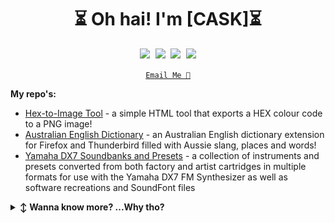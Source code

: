 <!-- Title -->
<h1 align="center" title="Hey!">⏳ Oh hai! I'm [CASK]⏳</h1>

<!-- Social Links-->
<p align="center">
   <kbd>
  <a href="https://twitter.com/CaskJT" title="Twitter - @CaskJT"><img src="https://img.shields.io/badge/-@CaskJT-00acee?style=flat&logo=Twitter&logoColor=white" /></a>
  <a href="https://www.linkedin.com/in/linkedcask" title="LinkedIn - Alicia Sykes"><img src="https://img.shields.io/badge/-Cask J. Thomson-0072b1?style=flat&logo=Linkedin&logoColor=white" /></a>
  <a href="https://github.com/CASKexe" title="GitHub - @CASKexe"><img src="https://img.shields.io/badge/-CASKexe-3a3a3a?style=flat&logo=GitHub&logoColor=white" /></a>
    <a href="https://CASK.zone" title="My website / random blog"><img src="https://img.shields.io/badge/web/blog-CASK.zone-blue" /></a>
  </kbd>
</p>

<!-- Email -->
<p align="center">
<a href="mailto:exe@cask.zone" title="Email Address"><code>Email Me 📧</code></a>
</p>


**My repo's:**
 - [Hex-to-Image Tool](https://github.com/Caskexe/HEX-to-Image) - a simple HTML tool that exports a HEX colour code to a PNG image!
 - [Australian English Dictionary](https://github.com/Caskexe/Australian-English-Dictionary) - an Australian English dictionary extension for Firefox and Thunderbird filled with Aussie slang, places and words!
 - [Yamaha DX7 Soundbanks and Presets](https://github.com/Caskexe/DX) - a collection of instruments and presets converted from both factory and artist cartridges in multiple formats for use with the Yamaha DX7 FM Synthesizer as well as software recreations and SoundFont files


<!-- collapsible -->  
<details>
   <summary><b>↕️ Wanna know more? ...Why tho?</b></summary>
   
   <br>
   
<!-- About -->
<b>👤 Who?</b>
    <p>
      <img align="left" width="250" src="https://github.com/Caskexe/CASKexe/blob/main/cask-becomes-the-tree.png" alt="Cask J. Thomson" />
      
<blockquote>
I am Callum Cask-Joseph Thomson. Most people call me Cask!

At the age of 15, I embarked on my career by founding a web design business that specialized in comprehensive branding solutions, encompassing logos, design, and brand identities. My love for media and music had already been kindled during childhood, where I spent most of my time designing album covers and band logos.

Since then, I have created and developed multiple brands, products, and applications, while also working as a system administrator for both local and remote data centres. My fervour for cybersecurity led me to write a book on the topic, titled Under Constant Supervision.

When I'm not engrossed in the digital realm, you can find me at a synthesizer or an old analog sound desk, surrounded by reel-to-reels and vintage equipment. My growing passion for high-resolution audio and the interplay between analog and digital sound only continues to expand.
</blockquote>
